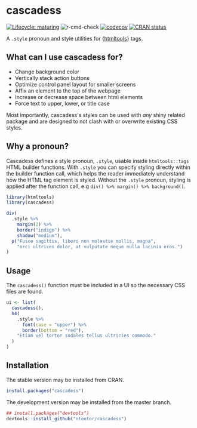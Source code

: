 # cascadess

[![Lifecycle: maturing](https://img.shields.io/badge/lifecycle-maturing-blue.svg)](https://www.tidyverse.org/lifecycle/#maturing)
![r-cmd-check](https://github.com/nteetor/cascadess/workflows/r-cmd-check/badge.svg)
[![codecov](https://codecov.io/gh/nteetor/cascadess/branch/master/graph/badge.svg)](https://codecov.io/gh/nteetor/cascadess)
[![CRAN status](https://www.r-pkg.org/badges/version/cascadess)](https://CRAN.R-project.org/package=cascadess)

A `.style` pronoun and style utilities for {[htmltools](https://github.com/rstudio/htmltools)} tags.

## What can I use cascadess for?

* Change background color
* Vertically stack action buttons
* Optimize control panel layout for smaller screens
* Affix an element to the top of the webpage
* Increase or decrease space between html elements
* Force text to upper, lower, or title case

Most importantly, cascadess's styles can be used with _any_ shiny related
package and are designed to not clash with or overwrite existing CSS styles.

## Why a pronoun?

Cascadess defines a style pronoun, `.style`, usable inside `htmltools::tags`
HTML builder functions. With `.style` you can specify styling directly within
the builder function call, which helps the reader immediately understand how the
HTML tag element is styled. Without the `.style` pronoun, styling is applied
after the function call, e.g `div() %>% margin() %>% background()`.

``` R
library(htmltools)
library(cascadess)

div(
  .style %>%
    margin(2) %>%
    border("indigo") %>%
    shadow("medium"),
  p("Fusce sagittis, libero non molestie mollis, magna",
    "orci ultrices dolor, at vulputate neque nulla lacinia eros.")
)
```

## Usage

The `cascadess()` function must be included in a UI so the necessary CSS files
are found.

``` R
ui <- list(
  cascadess(),
  h4(
    .style %>%
      font(case = "upper") %>%
      border(bottom = "red"),
    "Etiam vel tortor sodales tellus ultricies commodo."
  )
)
```

## Installation

The stable version may be installed from CRAN.

``` R
install.packages("cascadess")
```

The development version may be installed from the master branch.

``` R
## install.packages("devtools")
devtools::install_github("nteetor/cascadess")
```
